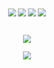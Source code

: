 

<!--
**sejung1218/sejung1218** is a ✨ _special_ ✨ repository because its `README.md` (this file) appears on your GitHub profile.

Here are some ideas to get you started:

- 🔭 I’m currently working on ...
- 🌱 I’m currently learning ...
- 👯 I’m looking to collaborate on ...
- 🤔 I’m looking for help with ...
- 💬 Ask me about ...
- 📫 How to reach me: ...
- 😄 Pronouns: ...
- ⚡ Fun fact: ...
-->

<div align='center'>
  
  <!-- ### Hello ! 👋 -->
  
  <br/>
<!--   [![sejung1218's wakatime stats](https://github-readme-stats.vercel.app/api/wakatime?username=sejung1218)](https://github.com/sejung1218/github-readme-stats) -->
  <br/>
  
  <div>
    <img src="https://img.shields.io/badge/React-61DAFB?style=for-the-badge&logo=React&logoColor=black"/> 
    <img src="https://img.shields.io/badge/JavaScript-F7DF1E?style=for-the-badge&logo=JavaScript&logoColor=black"/> 
    <img src="https://img.shields.io/badge/TypeScript-3178C6?style=for-the-badge&logo=TypeScript&logoColor=black"/> 
    <img src="https://img.shields.io/badge/Next.js-FFFFFF?style=for-the-badge&logo=Next.js&logoColor=black"/>
  </div>
  
  <br/>
  <br/>
  
  <!--
  <div>
    <img src="https://techstack-generator.vercel.app/ts-icon.svg" alt="icon" width="65" height="65" />
    <img src="https://techstack-generator.vercel.app/react-icon.svg" alt="icon" width="65" height="65" />
    <img src="https://techstack-generator.vercel.app/github-icon.svg" alt="icon" width="65" height="65" color='white' />
    <img src="https://techstack-generator.vercel.app/nginx-icon.svg" alt="icon" width="65" height="65" />
    <img src="https://techstack-generator.vercel.app/js-icon.svg" alt="icon" width="65" height="65" />
    <img src="https://techstack-generator.vercel.app/eslint-icon.svg" alt="icon" width="65" height="65" />
    <img src="https://techstack-generator.vercel.app/prettier-icon.svg" alt="icon" width="65" height="65"/>
  </div>
  -->

  
  <!--![sejung1218's github stats](https://github-readme-stats.vercel.app/api?username=sejung1218&show_icons=true&theme=react)-->
  <img src="https://github-readme-stats.vercel.app/api?username=sejung1218&show_icons=true&theme=dark&count_private=true" />
  
  <br/>
  <br/>
  
  <!--[![Top Langs](https://github-readme-stats.vercel.app/api/top-langs/?username=sejung1218&layout=compact)](https://github.com/sejung1218/github-readme-stats)-->
  <img src="https://github-readme-stats.vercel.app/api/top-langs/?username=sejung1218&theme=dark&layout=compact" />
</div>
